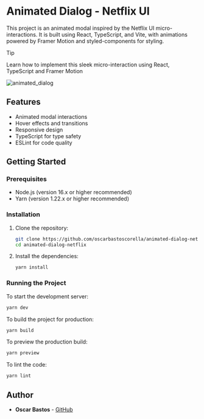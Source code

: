 # Animated Dialog - Netflix UI

This project is an animated modal inspired by the Netflix UI micro-interactions. It is built using React, TypeScript, and Vite, with animations powered by Framer Motion and styled-components for styling.

> [!TIP]
> Learn how to implement this sleek micro-interaction using React, TypeScript and Framer Motion

![animated_dialog](https://github.com/user-attachments/assets/1b034d16-2657-4d1a-bc12-4348b59b3747)


## Features

- Animated modal interactions
- Hover effects and transitions
- Responsive design
- TypeScript for type safety
- ESLint for code quality

## Getting Started

### Prerequisites

- Node.js (version 16.x or higher recommended)
- Yarn (version 1.22.x or higher recommended)

### Installation

1. Clone the repository:

   ```sh
   git clone https://github.com/oscarbastoscorella/animated-dialog-netflix
   cd animated-dialog-netflix
   ```

2. Install the dependencies:

   ```sh
   yarn install
   ```

### Running the Project

To start the development server:

```sh
yarn dev
```

To build the project for production:

```sh
yarn build
```

To preview the production build:

```sh
yarn preview
```

To lint the code:

```sh
yarn lint
```

## Author

- **Oscar Bastos** - [GitHub](https://github.com/oscarbastoscorella)
